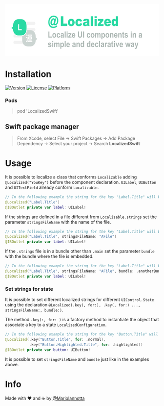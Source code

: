 <p align="center">
<img src="https://raw.githubusercontent.com/MarioIannotta/LocalizedSwift/master/LocalizedSwift.jpg" alt="Localizable: Localize UI Components in a simple and declarative way" height="170"/>
</p>

# Installation
[![Version](https://img.shields.io/cocoapods/v/LocalizedSwift.svg?style=flat)](https://cocoapods.org/pods/LocalizedSwift)
[![License](https://img.shields.io/cocoapods/l/LocalizedSwift.svg?style=flat)](https://cocoapods.org/pods/LocalizedSwift)
[![Platform](https://img.shields.io/cocoapods/p/LocalizedSwift.svg?style=flat)](https://cocoapods.org/pods/LocalizedSwift)

### Pods
> pod 'LocalizedSwift'

## Swift package manager
> From Xcode, select File → Swift Packages → Add Package Dependency → Select your project → Search **LocalizedSwift**

# Usage

It is possible to localize a class that conforms `Localizable`  adding `@Localized("YouKey")` before the component declaration.
`UILabel`, `UIButton` and `UITextField` already conform `Localizable`.
```swift
// In the following example the string for the key "Label.Title" will be searched in the file "Localizable.strings".
@Localized("Label.Title")
@IBOutlet private var label: UILabel!
```

If the strings are defined in a file different from `Localizable.strings` set the parameter `stringsFileName` with the name of the file.
```swift
// In the following example the string for the key "Label.Title" will be searched in the file "AFile.strings".
@Localized("Label.Title", stringsFileName: "AFile") 
@IBOutlet private var label: UILabel!
```

If the `.strings` file is in a bundle other than `.main` set the parameter `bundle` with the bundle where the file is embedded.
```swift
// In the following example the string for the key "Label.Title" will be searched in the file "AFile.strings" in the bundle `.anotherBundle`.
@Localized("Label.Title", stringsFileName: "AFile", bundle: .anotherBundle) 
@IBOutlet private var label: UILabel!
```

### Set strings for state

It is possible to set different localized strings for different `UIControl.State` using the declaration `@Localized(.key(, for:), .key(, for:) ..., stringsFileName:, bundle:)`.

The method `.key(:, for: )` is a factory method to instantiate the object that associate a key to a state  `LocalizedConfiguration`.
```swift
// In the following example the string for the key "Button.Title" will be set for the normal state and the string for the key "Button.Highlighted.Title" will be set for the highlighted state.
@Localized(.key("Button.Title", for: .normal),
           .key("Button.Highlighted.Title", for: .highlighted))
@IBOutlet private var button: UIButton!
```

It is possible to set `stringsFileName` and `bundle` just like in the examples above.

# Info
Made with ❤️ and ☕️ by [@MarioIannotta](http://www.twitter.com/marioiannotta)
